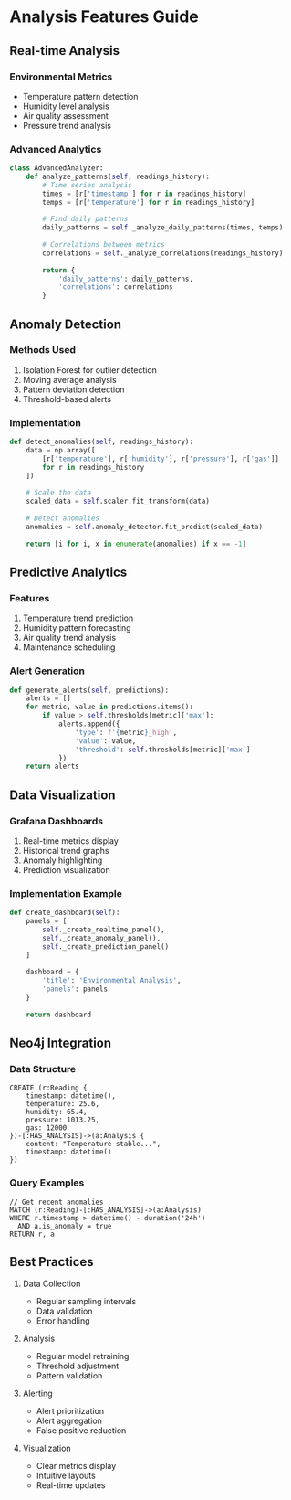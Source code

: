 # Analysis Features Guide

## Real-time Analysis

### Environmental Metrics
- Temperature pattern detection
- Humidity level analysis
- Air quality assessment
- Pressure trend analysis

### Advanced Analytics
```python
class AdvancedAnalyzer:
    def analyze_patterns(self, readings_history):
        # Time series analysis
        times = [r['timestamp'] for r in readings_history]
        temps = [r['temperature'] for r in readings_history]
        
        # Find daily patterns
        daily_patterns = self._analyze_daily_patterns(times, temps)
        
        # Correlations between metrics
        correlations = self._analyze_correlations(readings_history)
        
        return {
            'daily_patterns': daily_patterns,
            'correlations': correlations
        }
```

## Anomaly Detection

### Methods Used
1. Isolation Forest for outlier detection
2. Moving average analysis
3. Pattern deviation detection
4. Threshold-based alerts

### Implementation
```python
def detect_anomalies(self, readings_history):
    data = np.array([
        [r['temperature'], r['humidity'], r['pressure'], r['gas']]
        for r in readings_history
    ])
    
    # Scale the data
    scaled_data = self.scaler.fit_transform(data)
    
    # Detect anomalies
    anomalies = self.anomaly_detector.fit_predict(scaled_data)
    
    return [i for i, x in enumerate(anomalies) if x == -1]
```

## Predictive Analytics

### Features
1. Temperature trend prediction
2. Humidity pattern forecasting
3. Air quality trend analysis
4. Maintenance scheduling

### Alert Generation
```python
def generate_alerts(self, predictions):
    alerts = []
    for metric, value in predictions.items():
        if value > self.thresholds[metric]['max']:
            alerts.append({
                'type': f'{metric}_high',
                'value': value,
                'threshold': self.thresholds[metric]['max']
            })
    return alerts
```

## Data Visualization

### Grafana Dashboards
1. Real-time metrics display
2. Historical trend graphs
3. Anomaly highlighting
4. Prediction visualization

### Implementation Example
```python
def create_dashboard(self):
    panels = [
        self._create_realtime_panel(),
        self._create_anomaly_panel(),
        self._create_prediction_panel()
    ]
    
    dashboard = {
        'title': 'Environmental Analysis',
        'panels': panels
    }
    
    return dashboard
```

## Neo4j Integration

### Data Structure
```cypher
CREATE (r:Reading {
    timestamp: datetime(),
    temperature: 25.6,
    humidity: 65.4,
    pressure: 1013.25,
    gas: 12000
})-[:HAS_ANALYSIS]->(a:Analysis {
    content: "Temperature stable...",
    timestamp: datetime()
})
```

### Query Examples
```cypher
// Get recent anomalies
MATCH (r:Reading)-[:HAS_ANALYSIS]->(a:Analysis)
WHERE r.timestamp > datetime() - duration('24h')
  AND a.is_anomaly = true
RETURN r, a
```

## Best Practices

1. Data Collection
   - Regular sampling intervals
   - Data validation
   - Error handling

2. Analysis
   - Regular model retraining
   - Threshold adjustment
   - Pattern validation

3. Alerting
   - Alert prioritization
   - Alert aggregation
   - False positive reduction

4. Visualization
   - Clear metrics display
   - Intuitive layouts
   - Real-time updates